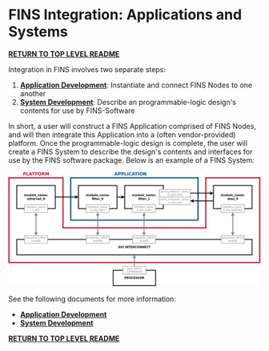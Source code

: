# FINS Integration: Applications and Systems

**[RETURN TO TOP LEVEL README](../README.md)**

Integration in FINS involves two separate steps:
1. [**Application Development**](applications.md): Instantiate and connect FINS Nodes to one another
2. [**System Development**](systems.md): Describe an programmable-logic design's contents for use by FINS-Software

In short, a user will construct a FINS Application comprised of FINS Nodes, and will then integrate this Application into a (often vendor-provided) platform. Once the programmable-logic design is complete, the user will create a FINS System to describe the design's contents and interfaces for use by the FINS software package. Below is an example of a FINS System:

![](system.png)

See the following documents for more information:
* [**Application Development**](applications.md)
* [**System Development**](systems.md)

**[RETURN TO TOP LEVEL README](../README.md)**
